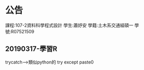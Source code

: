 # 公告
課程:107-2資料科學程式設計 學生:蕭妤安 學籍:土木系交通組碩一 學號:R07521509
    
## 20190317-學習R

trycatch-->類似python的 try except
paste0
